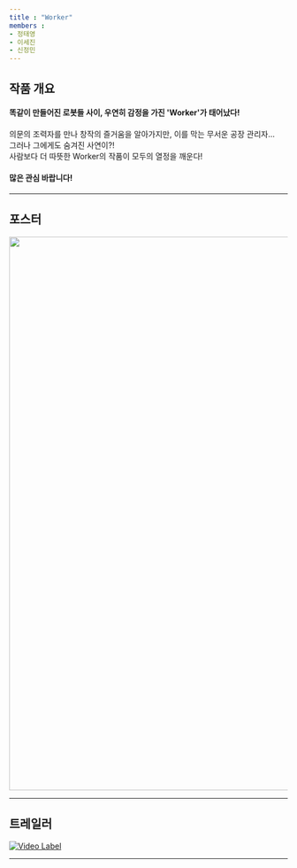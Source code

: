 ```yaml
---
title : "Worker"
members : 
- 정태영
- 이세진
- 신정민
---
```


## 작품 개요
  
#### 똑같이 만들어진 로봇들 사이, 우연히 감정을 가진 'Worker'가 태어났다!  

 의문의 조력자를 만나 창작의 즐거움을 알아가지만, 이를 막는 무서운 공장 관리자...  
 그러나 그에게도 숨겨진 사연이?!     
 사람보다 더 따뜻한 Worker의 작품이 모두의 열정을 깨운다!  
 
#### 많은 관심 바랍니다!  
 
---

## 포스터  

<img src="https://github.com/user-attachments/assets/fb58b731-3708-47b7-b748-08a348bb1b05" width="653" height="1000"/>

---

## 트레일러

[![Video Label](http://img.youtube.com/vi/1OXSz421ij4/0.jpg)](https://youtu.be/1OXSz421ij4?t=0s)

---
